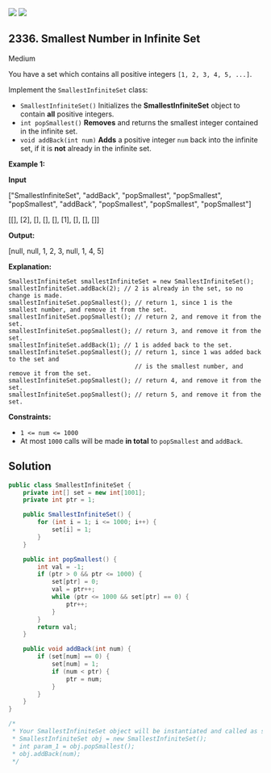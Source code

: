 [![](https://img.shields.io/github/stars/javadev/LeetCode-in-Java?label=Stars&style=flat-square)](https://github.com/javadev/LeetCode-in-Java)
[![](https://img.shields.io/github/forks/javadev/LeetCode-in-Java?label=Fork%20me%20on%20GitHub%20&style=flat-square)](https://github.com/javadev/LeetCode-in-Java/fork)

## 2336\. Smallest Number in Infinite Set

Medium

You have a set which contains all positive integers `[1, 2, 3, 4, 5, ...]`.

Implement the `SmallestInfiniteSet` class:

*   `SmallestInfiniteSet()` Initializes the **SmallestInfiniteSet** object to contain **all** positive integers.
*   `int popSmallest()` **Removes** and returns the smallest integer contained in the infinite set.
*   `void addBack(int num)` **Adds** a positive integer `num` back into the infinite set, if it is **not** already in the infinite set.

**Example 1:**

**Input**

["SmallestInfiniteSet", "addBack", "popSmallest", "popSmallest", "popSmallest", "addBack", "popSmallest", "popSmallest", "popSmallest"]

[[], [2], [], [], [], [1], [], [], []]

**Output:**

[null, null, 1, 2, 3, null, 1, 4, 5]

**Explanation:**

    SmallestInfiniteSet smallestInfiniteSet = new SmallestInfiniteSet();
    smallestInfiniteSet.addBack(2); // 2 is already in the set, so no change is made.
    smallestInfiniteSet.popSmallest(); // return 1, since 1 is the smallest number, and remove it from the set.
    smallestInfiniteSet.popSmallest(); // return 2, and remove it from the set.
    smallestInfiniteSet.popSmallest(); // return 3, and remove it from the set.
    smallestInfiniteSet.addBack(1); // 1 is added back to the set.
    smallestInfiniteSet.popSmallest(); // return 1, since 1 was added back to the set and
                                       // is the smallest number, and remove it from the set.
    smallestInfiniteSet.popSmallest(); // return 4, and remove it from the set.
    smallestInfiniteSet.popSmallest(); // return 5, and remove it from the set. 

**Constraints:**

*   `1 <= num <= 1000`
*   At most `1000` calls will be made **in total** to `popSmallest` and `addBack`.

## Solution

```java
public class SmallestInfiniteSet {
    private int[] set = new int[1001];
    private int ptr = 1;

    public SmallestInfiniteSet() {
        for (int i = 1; i <= 1000; i++) {
            set[i] = 1;
        }
    }

    public int popSmallest() {
        int val = -1;
        if (ptr > 0 && ptr <= 1000) {
            set[ptr] = 0;
            val = ptr++;
            while (ptr <= 1000 && set[ptr] == 0) {
                ptr++;
            }
        }
        return val;
    }

    public void addBack(int num) {
        if (set[num] == 0) {
            set[num] = 1;
            if (num < ptr) {
                ptr = num;
            }
        }
    }
}

/*
 * Your SmallestInfiniteSet object will be instantiated and called as such:
 * SmallestInfiniteSet obj = new SmallestInfiniteSet();
 * int param_1 = obj.popSmallest();
 * obj.addBack(num);
 */
```